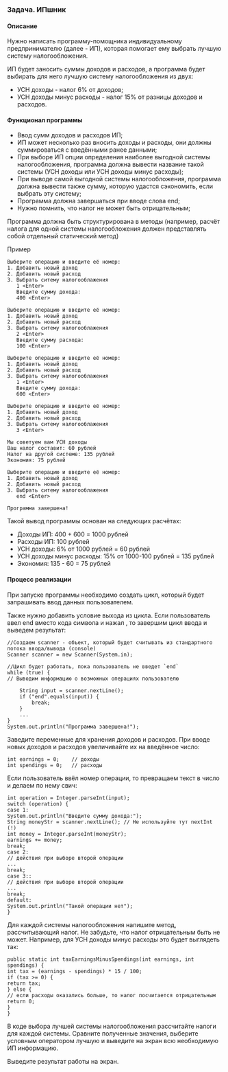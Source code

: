 ### Задача. ИПшник

#### Описание
Нужно написать программу-помощника индивидуальному предпринимателю (далее - ИП), которая помогает ему выбрать лучшую систему налогообложения. 

ИП будет заносить суммы доходов и расходов, а программа будет выбирать для него лучшую систему налогообложения из двух:

* УСН доходы - налог 6% от доходов;
* УСН доходы минус расходы - налог 15% от разницы доходов и расходов.

#### Функционал программы
* Ввод сумм доходов и расходов ИП;
* ИП может несколько раз вносить доходы и расходы, они должны суммироваться с введёнными ранее данными;
* При выборе ИП опции определения наиболее выгодной системы налогообложения, программа должна вывести название такой системы (УСН доходы или УСН доходы минус расходы);
* При выводе самой выгодной системы налогообложения, программа должна вывести также сумму, которую удастся сэкономить, если выбрать эту систему;
* Программа должна завершаться при вводе слова end;
* Нужно помнить, что налог не может быть отрицательным;

Программа должна быть структурирована в методы (например, расчёт налога для одной системы налогообложения должен представлять собой отдельный статический метод)

Пример
````
Выберите операцию и введите её номер:
1. Добавить новый доход
2. Добавить новый расход
3. Выбрать ситему налогооблажения
   1 <Enter>
   Введите сумму дохода:
   400 <Enter>

Выберите операцию и введите её номер:
1. Добавить новый доход
2. Добавить новый расход
3. Выбрать ситему налогооблажения
   2 <Enter>
   Введите сумму расхода:
   100 <Enter>

Выберите операцию и введите её номер:
1. Добавить новый доход
2. Добавить новый расход
3. Выбрать ситему налогооблажения
   1 <Enter>
   Введите сумму дохода:
   600 <Enter>

Выберите операцию и введите её номер:
1. Добавить новый доход
2. Добавить новый расход
3. Выбрать ситему налогооблажения
   3 <Enter>

Мы советуем вам УСН доходы
Ваш налог составит: 60 рублей
Налог на другой системе: 135 рублей
Экономия: 75 рублей

Выберите операцию и введите её номер:
1. Добавить новый доход
2. Добавить новый расход
3. Выбрать ситему налогооблажения
   end <Enter>

Программа завершена!
````

Такой вывод программы основан на следующих расчётах:

* Доходы ИП: 400 + 600 = 1000 рублей
* Расходы ИП: 100 рублей
* УСН доходы: 6% от 1000 рублей = 60 рублей
* УСН доходы минус расходы: 15% от 1000-100 рублей = 135 рублей
* Экономия: 135 - 60 = 75 рублей

#### Процесс реализации
При запуске программы необходимо создать цикл, который будет запрашивать ввод данных пользователем.

Также нужно добавить условие выхода из цикла. Если пользователь ввел end вместо кода символа и нажал , то завершим цикл ввода и выведем результат:
````
//Создаем scanner - объект, который будет считывать из стандартного потока ввода/вывода (console)
Scanner scanner = new Scanner(System.in);

//Цикл будет работать, пока пользователь не введет `end`
while (true) {     
// Выводим информацию о возможных операциях пользователю

    String input = scanner.nextLine();
    if ("end".equals(input)) {
        break;
    }
    ...
}
System.out.println("Программа завершена!");
````
Заведите переменные для хранения доходов и расходов. При вводе новых доходов и расходов увеличивайте их на введённое число:
````
int earnings = 0;    // доходы
int spendings = 0;   // расходы
````
Если пользователь ввёл номер операции, то превращаем текст в число и делаем по нему свич:
````
int operation = Integer.parseInt(input);
switch (operation) {
case 1:
System.out.println("Введите сумму дохода:");
String moneyStr = scanner.nextLine(); // Не используйте тут nextInt (!)
int money = Integer.parseInt(moneyStr);
earnings += money;
break;
case 2:
// действия при выборе второй операции
...
break;
case 3::
// действия при выборе второй операции
...
break;
default:
System.out.println("Такой операции нет");
}
````
Для каждой системы налогообложения напишите метод, рассчитывающий налог. Не забудьте, что налог отрицательным быть не может. Например, для УСН доходы минус расходы это будет выглядеть так:
````
public static int taxEarningsMinusSpendings(int earnings, int spendings) {
int tax = (earnings - spendings) * 15 / 100;
if (tax >= 0) {
return tax;
} else {
// если расходы оказались больше, то налог посчитается отрицательным
return 0;
}
}
````
В коде выбора лучшей системы налогообложения рассчитайте налоги для каждой системы. Сравните полученные значения, выберите условным оператором лучшую и выведите на экран всю необходимую ИП информацию.

Выведите результат работы на экран.

